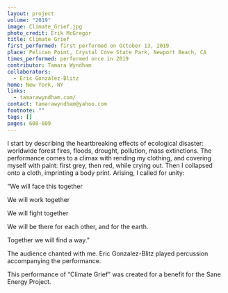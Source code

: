 ```yaml
---
layout: project
volume: "2019"
image: Climate_Grief.jpg
photo_credit: Erik McGregor
title: Climate Grief
first_performed: first performed on October 13, 2019
place: Pelican Point, Crystal Cove State Park, Newport Beach, CA
times_performed: performed once in 2019
contributor: Tamara Wyndham
collaborators:
  - Eric Gonzalez-Blitz
home: New York, NY
links:
  - tamarawyndham.com/
contact: tamarawyndham@yahoo.com
footnote: ""
tags: []
pages: 608-609
---
```


I start by describing the heartbreaking effects of ecological disaster: worldwide forest fires, floods, drought, pollution, mass extinctions. The performance comes to a climax with rending my clothing, and covering myself with paint: first grey, then red, while crying out. Then I collapsed onto a cloth, imprinting a body print. Arising, I called for unity:

“We will face this together

We will work together

We will fight together

We will be there for each other, and for the earth.

Together we will find a way.”

The audience chanted with me. Eric Gonzalez-Blitz played percussion accompanying the performance.

This performance of “Climate Grief” was created for a benefit for the Sane Energy Project.
